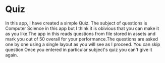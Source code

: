 # Quiz
In this app, I have created a simple Quiz. The subject of questions is Computer Science in this app but I think it is 
obivious that you can make it as you like.The app in this reads questions from file stored in assets and mark you 
out of 50 overall for your performance.The questions are asked one by one  using a single layout as you will see as I proceed.
You can skip question.Once you entered in particular subject's quiz you can't give it again.
